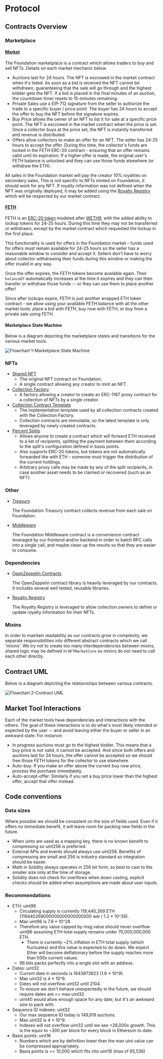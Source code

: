 # Protocol

## Contracts Overview

### Marketplace

#### [Market](fndnftmarket.md)

The Foundation marketplace is a contract which allows traders to buy and sell NFTs. Details on each market mechanic below.

* Auctions last for 24 hours. The NFT is escrowed in the market contract when it's listed. As soon as a bid is received the NFT cannot be withdrawn, guaranteeing that the sale will go through and the highest bidder gets the NFT. If a bid is placed in the final minutes of an auction, the countdown timer resets to 15-minutes remaining.
* Private Sales use a EIP-712 signature from the seller to authorize the trade to a specific buyer / price point. The buyer has 24 hours to accept the offer to buy the NFT before the signature expires.
* Buy Price allows the owner of an NFT to list it for sale at a specific price point. The NFT is escrowed in the market contract when the price is set. Once a collector buys at the price set, the NFT is instantly transferred and revenue is distributed.
* Offers allow collectors to make an offer for an NFT. The seller has 24-25 hours to accept the offer. During this time, the collector's funds are locked in the FETH ERC-20 contract - ensuring that an offer remains valid until its expiration. If a higher offer is made, the original user's FETH balance is unlocked and they can use those funds elsewhere (or withdraw the ETH).

All sales in the Foundation market will pay the creator 10% royalties on secondary sales. This is not specific to NFTs minted on Foundation, it should work for any NFT. If royalty information was not defined when the NFT was originally deployed, it may be added using the [Royalty Registry](https://royaltyregistry.xyz/) which will be respected by our market contract.

#### [FETH](feth.md)

FETH is an [ERC-20 token](https://eips.ethereum.org/EIPS/eip-20) modeled after [WETH9](https://etherscan.io/address/0xc02aaa39b223fe8d0a0e5c4f27ead9083c756cc2#code), with the added ability to lockup tokens for 24-25 hours. During this time they may not be transferred or withdrawn, except by the market contract which requested the lockup in the first place.

This functionality is used for offers in the Foundation market - funds used for offers must remain available for 24-25 hours so the seller has a reasonable window to consider and accept it. Sellers don't have to worry about collector withdrawing their funds during this window or making the offer invalid in any way.

Once the offer expires, the FETH tokens become available again. Their `balanceOf` automatically increases at the time it expires and they can then transfer or withdraw those funds -- or they can use them to place another offer!

Since after lockups expire, FETH is just another wrapped ETH token contract - we allow using your available FETH balance with all the other market tools: place a bid with FETH, buy now with FETH, or buy from a private sale using FETH.

#### **Marketplace State Machine**

Below is a diagram depicting the marketplace states and transitions for the various market tools.

![Flowchart 1-Marketplace State Machine](https://user-images.githubusercontent.com/14855515/161260593-2bc20f67-4c70-4450-b3a2-eea5a7cd45ff.png)

### NFTs

* [Shared NFT](fndnft721.md)
  * The original NFT contract on Foundation.
  * A single contract allowing any creator to mint an NFT.
* [Collection Factory](fndcollectionfactory.md)
  * A factory allowing a creator to create an ERC-1167 proxy contract for a collection of NFTs by a single creator.
* [Collection Contract Template](collectioncontract.md)
  * The implementation template used by all collection contracts created with the Collection Factory.
  * Collection contracts are immutable, so the latest template is only leveraged by newly created contracts.
* [Percent Splits](percentspliteth.md)
  * Allows anyone to create a contract which will forward ETH received to a list of recipients, splitting the payment between them according to the split's configuration defined in basis points.
  * Also supports ERC-20 tokens, but tokens are not automatically forwarded like with ETH - someone must trigger the distribution of the current holdings.
  * Arbitrary proxy calls may be made by any of the split recipients, in case another asset needs to be claimed or recovered (such as an NFT).

### Other

*   [Treasury](foundationtreasury.md)

    The Foundation Treasury contract collects revenue from each sale on Foundation.
*   [Middleware](fndmiddleware.md)

    The Foundation Middleware contract is a convenience contract leveraged by our frontend and/or backend in order to batch RPC calls into a single call, and maybe clean up the results so that they are easier to consume.

### Dependencies

*   [OpenZeppelin Contracts](https://openzeppelin.com/contracts/)

    The OpenZeppelin contract library is heavily leveraged by our contracts. It includes several well tested, reusable libraries.
*   [Royalty Registry](https://royaltyregistry.xyz/)

    The Royalty Registry is leveraged to allow collection owners to define or update royalty information for their NFTs.

### Mixins

In order to maintain readability as our contracts grow in complexity, we separate responsibilities into different abstract contracts which we call 'mixins'. We try not to create too many interdependencies between mixins, shared logic may be defined in `NFTMarketCore` so mixins do not need to call each other directly.

## Contract UML

Below is a diagram depicting the relationships between various contracts.

![Flowchart 2-Contract UML](https://user-images.githubusercontent.com/14855515/161260681-64774e18-d429-46ba-8c35-52efa0eb92e3.png)

## Market Tool Interactions

Each of the market tools have dependencies and interactions with the others. The goal of these interactions is to do what's most likely intended or expected by the user -- and avoid leaving either the buyer or seller in an awkward state. For instance:

* In progress auctions must go to the highest bidder. This means that a buy price is not valid, it cannot be accepted. And since both offers and auctions last for 24 hours, the offer cannot be accepted so we should free those FETH tokens for the collector to use elsewhere.
* Auto-buy: If you make an offer above the current buy now price, process the purchase immediately.
* Auto-accept-offer: Similarly if you set a buy price lower than the highest offer, accept that offer instead.

## Code conventions

### Data sizes

Where possible we should be consistent on the size of fields used. Even if it offers no immediate benefit, it will leave room for packing new fields in the future.

* When uints are used as a mapping key, there is no known benefit to compressing so uint256 is preferred.
* External APIs and events should always use uint256. Benefits of compressing are small and 256 is industry standard so integration should be easier.
* Math in Solidity always operates in 256 bit form, so best to cast to the smaller size only at the time of storage.
* Solidity does not check for overflows when down casting, explicit checks should be added when assumptions are made about user inputs.

### Recommendations

* ETH: uint96
  * Circulating supply is currently 119,440,269 ETH (119440269000000000000000000 wei / 1.2 \* 10^26).
  * Max uint96 is 7.9 \* 10^28.
  * Therefore any value capped by msg.value should never overflow uint96 assuming ETH total supply remains under 70,000,000,000 ETH.
    * There is currently \~2% inflation in ETH total supply (which fluctuates) and this value is expected to do down. We expect Ether will become deflationary before the supply reaches more than 500x current values.
  * 96 bits packs perfectly into a single slot with an address.
* Dates: uint32
  * Current date in seconds is 1643973923 (1.6 \* 10^9).
  * Max uint32 is 4 \* 10^9.
  * Dates will not overflow uint32 until 2104.
  * To ensure we don't behave unexpectedly in the future, we should require dates are <= max uint32.
  * uint40 would allow enough space for any date, but it's an awkward size to pack with.
* Sequence ID indexes: uint32
  * Our max sequence ID today is 149,819 auctions.
  * Max uint32 is 4 \* 10^9.
  * Indexes will not overflow uint32 until we see >28,000x growth. This is the equiv to \~300 per block for every block in Ethereum to date.
* Basis points: uint16
  * Numbers which are by definition lower than the max uint value can be compressed appropriately.
  * Basis points is <= 10,000 which fits into uint16 (max of 65,536)
